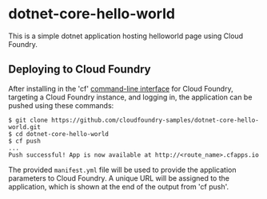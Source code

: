 # dotnet-core-hello-world
This is a simple dotnet application hosting helloworld page using Cloud Foundry.

## Deploying to Cloud Foundry ##

After installing in the 'cf' [command-line interface](http://docs.cloudfoundry.com/docs/using/managing-apps/cf/) for Cloud Foundry, targeting a Cloud Foundry instance, and logging in, the application can be pushed using these commands:

    $ git clone https://github.com/cloudfoundry-samples/dotnet-core-hello-world.git
    $ cd dotnet-core-hello-world
    $ cf push
    ...
    Push successful! App is now available at http://<route_name>.cfapps.io
    
The provided `manifest.yml` file will be used to provide the application parameters to Cloud Foundry. A unique URL will be assigned to the application, which is shown at the end of the output from 'cf push'.
